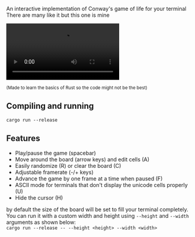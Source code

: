 An interactive implementation of Conway's game of life for your terminal  
There are many like it but this one is mine  

![](doc/example.mp4)

<sub>(Made to learn the basics of Rust so the code might not be the best)</sub>  

## Compiling and running
```cargo run --release```

## Features
- Play/pause the game (spacebar)
- Move around the board (arrow keys) and edit cells (A)
- Easily randomize (R) or clear the board (C)
- Adjustable framerate (-/+ keys)
- Advance the game by one frame at a time when paused (F)
- ASCII mode for terminals that don't display the unicode cells properly (U)
- Hide the cursor (H)

by default the size of the board will be set to fill your terminal completely. You can run it with a custom width and height using `--height` and `--width` arguments as shown below:  
```cargo run --release -- --height <height> --width <width>```